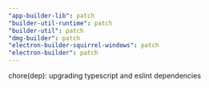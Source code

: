 ```yaml
---
"app-builder-lib": patch
"builder-util-runtime": patch
"builder-util": patch
"dmg-builder": patch
"electron-builder-squirrel-windows": patch
"electron-builder": patch
---
```


chore(dep): upgrading typescript and eslint dependencies
